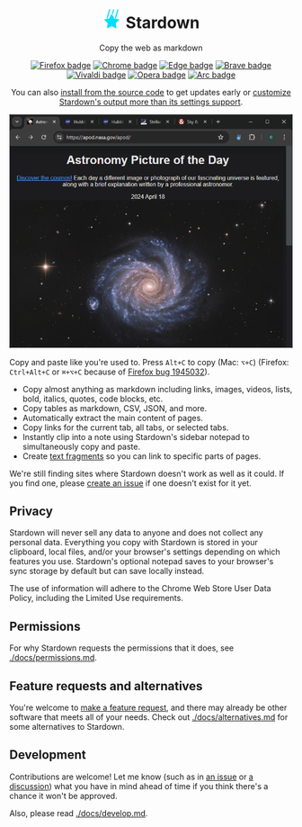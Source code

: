 <h1 align="center"><img width="35" alt="Stardown's icon" src="src/images/stardown.svg"> Stardown</h1>

<p align="center">Copy the web as markdown</p>

<p align="center">
    <a href="https://addons.mozilla.org/en-US/firefox/addon/stardown/"><img alt="Firefox badge" src="https://img.shields.io/badge/Firefox-black.svg?logo=firefoxbrowser&style=for-the-badge"></a>
    <a href="https://chrome.google.com/webstore/detail/clicknohlhfdlfjfkaeongkbdgbmkbhb"><img alt="Chrome badge" src="https://img.shields.io/badge/Chrome-black.svg?logo=googlechrome&style=for-the-badge&logoColor=238d41"></a>
    <a href="https://microsoftedge.microsoft.com/addons/detail/stardown/apolhpopcbbillkbfkmdibedlgjffckf"><img alt="Edge badge" src="https://img.shields.io/badge/Edge-black.svg?logo=microsoftedge&style=for-the-badge&logoColor=33b9ab"></a>
    <!-- <a><img alt="Safari badge" src="https://img.shields.io/badge/Safari-black.svg?logo=safari&style=for-the-badge&logoColor=188ff3"></a> -->
    <a href="https://chrome.google.com/webstore/detail/clicknohlhfdlfjfkaeongkbdgbmkbhb"><img alt="Brave badge" src="https://img.shields.io/badge/Brave-black.svg?logo=brave&style=for-the-badge"></a>
    <a href="https://chrome.google.com/webstore/detail/clicknohlhfdlfjfkaeongkbdgbmkbhb"><img alt="Vivaldi badge" src="https://img.shields.io/badge/Vivaldi-black.svg?logo=vivaldi&style=for-the-badge"></a>
    <a href="https://chrome.google.com/webstore/detail/clicknohlhfdlfjfkaeongkbdgbmkbhb"><img alt="Opera badge" src="https://img.shields.io/badge/Opera-black.svg?logo=opera&style=for-the-badge"></a>
    <a href="https://chrome.google.com/webstore/detail/clicknohlhfdlfjfkaeongkbdgbmkbhb"><img alt="Arc badge" src="https://img.shields.io/badge/Arc-black.svg?logo=arc&style=for-the-badge"></a>
</p>
<p align="center">
    You can also
    <a href="https://stardown-app.github.io/Stardown/docs/install-and-update-instructions/">
        install from the source code</a>
    to get updates early or <a href="./docs/develop.md#improving-stardowns-output">customize Stardown's output more than its settings support</a>.
</p>

<p align="center"><img alt="demo gif" src="https://github.com/Stardown-app/assets/blob/main/Stardown.gif"></p>

Copy and paste like you're used to. Press `Alt+C` to copy (Mac: `⌥+C`) (Firefox: `Ctrl+Alt+C` or `⌘+⌥+C` because of [Firefox bug 1945032](https://github.com/Stardown-app/Stardown/issues/203)).

- Copy almost anything as markdown including links, images, videos, lists, bold, italics, quotes, code blocks, etc.
- Copy tables as markdown, CSV, JSON, and more.
- Automatically extract the main content of pages.
- Copy links for the current tab, all tabs, or selected tabs.
- Instantly clip into a note using Stardown's sidebar notepad to simultaneously copy and paste.
- Create [text fragments](https://developer.mozilla.org/en-US/docs/Web/URI/Fragment/Text_fragments) so you can link to specific parts of pages.

<!--
Stardown is free except that if you get it from Apple's App Store, there is a small fee to help cover the $99 USD per year cost I'm paying to keep Stardown available in the App Store.
-->

We're still finding sites where Stardown doesn't work as well as it could. If you find one, please [create an issue](https://github.com/Stardown-app/Stardown/issues) if one doesn't exist for it yet.

## Privacy

Stardown will never sell any data to anyone and does not collect any personal data. Everything you copy with Stardown is stored in your clipboard, local files, and/or your browser's settings depending on which features you use. Stardown's optional notepad saves to your browser's sync storage by default but can save locally instead.

The use of information will adhere to the Chrome Web Store User Data Policy, including the Limited Use requirements.

## Permissions

For why Stardown requests the permissions that it does, see [./docs/permissions.md](./docs/permissions.md).

## Feature requests and alternatives

You're welcome to [make a feature request](https://github.com/Stardown-app/Stardown/issues/new?assignees=&labels=enhancement&projects=&template=feature_request.md&title=), and there may already be other software that meets all of your needs. Check out [./docs/alternatives.md](./docs/alternatives.md) for some alternatives to Stardown.

## Development

Contributions are welcome! Let me know (such as in [an issue](https://github.com/Stardown-app/Stardown/issues) or [a discussion](https://github.com/Stardown-app/Stardown/discussions)) what you have in mind ahead of time if you think there's a chance it won't be approved.

Also, please read [./docs/develop.md](docs/develop.md).
